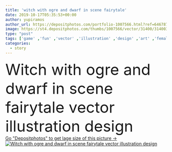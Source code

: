 ```yaml
---
title: 'witch with ogre and dwarf in scene fairytale'
date: 2019-10-17T05:35:53+00:00
author: yupiramos
author_url: https://depositphotos.com/portfolio-1007566.html?ref=64678756
image: https://st4.depositphotos.com/thumbs/1007566/vector/31400/314003258/api_thumb_450.jpg?forcejpeg=true
type: "post"
tags: ['game' ,'fun' ,'vector' ,'illustration' ,'design' ,'art' ,'female' ,'grass' ,'scene' ,'joy' ,'nature' ,'cute' ,'cartoon' ,'character' ,'comic' ,'rainbow' ,'symbol' ,'hat' ,'fantasy' ,'icon' ,'adorable' ,'draw' ,'drawing' ,'magic' ,'dress' ,'history' ,'fairytale' ,'wand' ,'fear' ,'fiction' ,'story' ,'spear' ,'fortress' ,'witch' ,'dwarf' ,'stronghold' ,'trick' ,'Ogre' ]
categories: 
  - story
---
```

<div aling="center">
            <font size="60"> Witch with ogre and dwarf in scene fairytale vector illustration design</font>   
</div>
<div>
    <a href='https://st4.depositphotos.com/thumbs/1007566/vector/31400/314003258/api_thumb_450.jpg?forcejpeg=true?ref=64678756' target=_blank > Go "Depositphotos" to get lage size of this picture ->
        <img href='https://st4.depositphotos.com/thumbs/1007566/vector/31400/314003258/api_thumb_450.jpg?forcejpeg=true?ref=64678756' src='https://st4.depositphotos.com/1007566/31400/v/950/depositphotos_314003258-stock-illustration-witch-with-ogre-and-dwarf.jpg?forcejpeg=true' alt='Witch with ogre and dwarf in scene fairytale vector illustration design' >
    </a>
</div>

